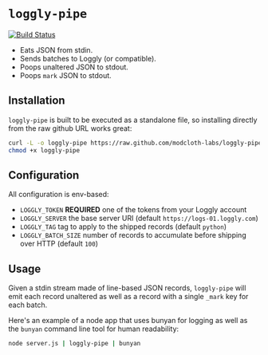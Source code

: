 `loggly-pipe`
=============

[![Build Status](https://travis-ci.org/modcloth-labs/loggly-pipe.png)](https://travis-ci.org/modcloth-labs/loggly-pipe)

- Eats JSON from stdin.
- Sends batches to Loggly (or compatible).
- Poops unaltered JSON to stdout.
- Poops `mark` JSON to stdout.

## Installation

`loggly-pipe` is built to be executed as a standalone file, so
installing directly from the raw github URL works great:

``` bash
curl -L -o loggly-pipe https://raw.github.com/modcloth-labs/loggly-pipe/master/loggly_pipe/__main__.py
chmod +x loggly-pipe
```

## Configuration

All configuration is env-based:

- `LOGGLY_TOKEN` **REQUIRED** one of the tokens from your Loggly account
- `LOGGLY_SERVER` the base server URI (default
  `https://logs-01.loggly.com`)
- `LOGGLY_TAG` tag to apply to the shipped records (default `python`)
- `LOGGLY_BATCH_SIZE` number of records to accumulate before shipping
  over HTTP (default `100`)

## Usage

Given a stdin stream made of line-based JSON records, `loggly-pipe` will
emit each record unaltered as well as a record with a single `_mark` key
for each batch.

Here's an example of a node app that uses bunyan for logging as well as
the `bunyan` command line tool for human readability:

``` bash
node server.js | loggly-pipe | bunyan
```
